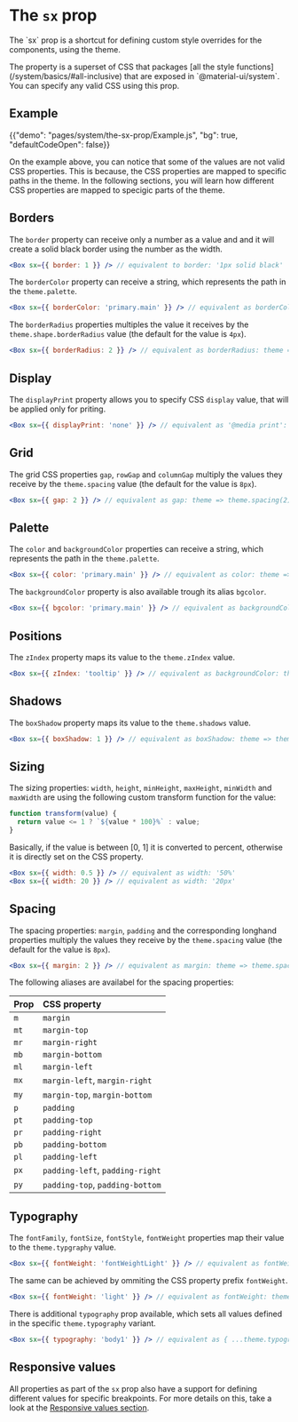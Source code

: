 # The `sx` prop

<p class="description">The `sx` prop is a shortcut for defining custom style overrides for the components, using the theme.</p>
The property is a superset of CSS that packages [all the style functions](/system/basics/#all-inclusive) that are exposed in `@material-ui/system`.
You can specify any valid CSS using this prop.

## Example

{{"demo": "pages/system/the-sx-prop/Example.js", "bg": true, "defaultCodeOpen": false}}

On the example above, you can notice that some of the values are not valid CSS properties.
This is because, the CSS properties are mapped to specific paths in the theme.
In the following sections, you will learn how different CSS properties are mapped to specigic parts of the theme.

## Borders

The `border` property can receive only a number as a value and and it will create a solid black border using the number as the width.

```jsx
<Box sx={{ border: 1 }} /> // equivalent to border: '1px solid black'
```

The `borderColor` property can receive a string, which represents the path in the `theme.palette`.

```jsx
<Box sx={{ borderColor: 'primary.main' }} /> // equivalent as borderColor: theme => theme.palette.primary.main
```

The `borderRadius` properties multiples the value it receives by the `theme.shape.borderRadius` value (the default for the value is `4px`).

```jsx
<Box sx={{ borderRadius: 2 }} /> // equivalent as borderRadius: theme => 2 * theme.shape.borderRadius
```

## Display

The `displayPrint` property allows you to specify CSS `display` value, that will be applied only for priting.

```jsx
<Box sx={{ displayPrint: 'none' }} /> // equivalent as '@media print': { display: 'none' }
```

## Grid

The grid CSS properties `gap`, `rowGap` and `columnGap` multiply the values they receive by the `theme.spacing` value (the default for the value is `8px`).

```jsx
<Box sx={{ gap: 2 }} /> // equivalent as gap: theme => theme.spacing(2)
```

## Palette

The `color` and `backgroundColor` properties can receive a string, which represents the path in the `theme.palette`.

```jsx
<Box sx={{ color: 'primary.main' }} /> // equivalent as color: theme => theme.palette.primary.main
```

The `backgroundColor` property is also available trough its alias `bgcolor`.

```jsx
<Box sx={{ bgcolor: 'primary.main' }} /> // equivalent as backgroundColor: theme => theme.palette.primary.main
```

## Positions

The `zIndex` property maps its value to the `theme.zIndex` value.

```jsx
<Box sx={{ zIndex: 'tooltip' }} /> // equivalent as backgroundColor: theme => theme.zIndex.tooltip
```

## Shadows

The `boxShadow` property maps its value to the `theme.shadows` value.

```jsx
<Box sx={{ boxShadow: 1 }} /> // equivalent as boxShadow: theme => theme.shadows[1]
```

## Sizing

The sizing properties: `width`, `height`, `minHeight`, `maxHeight`, `minWidth` and `maxWidth` are using the following custom transform function for the value:

```js
function transform(value) {
  return value <= 1 ? `${value * 100}%` : value;
}
```

Basically, if the value is between [0, 1] it is converted to percent, otherwise it is directly set on the CSS property.

```jsx
<Box sx={{ width: 0.5 }} /> // equivalent as width: '50%'
<Box sx={{ width: 20 }} /> // equivalent as width: '20px'
```

## Spacing

The spacing properties: `margin`, `padding` and the corresponding longhand properties multiply the values they receive by the `theme.spacing` value (the default for the value is `8px`).

```jsx
<Box sx={{ margin: 2 }} /> // equivalent as margin: theme => theme.spacing(2)
```

The following aliases are availabel for the spacing properties:

| Prop | CSS property                    |
| :--- | :------------------------------ |
| `m`  | `margin`                        |
| `mt` | `margin-top`                    |
| `mr` | `margin-right`                  |
| `mb` | `margin-bottom`                 |
| `ml` | `margin-left`                   |
| `mx` | `margin-left`, `margin-right`   |
| `my` | `margin-top`, `margin-bottom`   |
| `p`  | `padding`                       |
| `pt` | `padding-top`                   |
| `pr` | `padding-right`                 |
| `pb` | `padding-bottom`                |
| `pl` | `padding-left`                  |
| `px` | `padding-left`, `padding-right` |
| `py` | `padding-top`, `padding-bottom` |

## Typography

The `fontFamily`, `fontSize`, `fontStyle`, `fontWeight` properties map their value to the `theme.typgraphy` value.

```jsx
<Box sx={{ fontWeight: 'fontWeightLight' }} /> // equivalent as fontWeight: theme.typography.fontWeightLight
```

The same can be achieved by ommiting the CSS property prefix `fontWeight`.

```jsx
<Box sx={{ fontWeight: 'light' }} /> // equivalent as fontWeight: theme.typography.fontWeightLight
```

There is additional `typography` prop available, which sets all values defined in the specific `theme.typography` variant.

```jsx
<Box sx={{ typography: 'body1' }} /> // equivalent as { ...theme.typography.body1 }
```

## Responsive values

All properties as part of the `sx` prop also have a support for defining different values for specific breakpoints. For more details on this, take a look at the [Responsive values section](/system/basics/#responsive-values).
